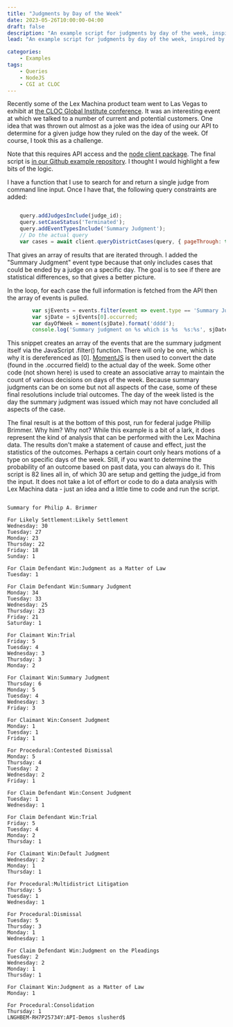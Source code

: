 ```yaml
---
title: "Judgments by Day of the Week"
date: 2023-05-26T10:00:00-04:00
draft: false
description: "An example script for judgments by day of the week, inspired by a conversation at CLOC"
lead: "An example script for judgments by day of the week, inspired by a conversation at CLOC"

categories:
    - Examples
tags: 
    - Queries
    - NodeJS
    - CGI at CLOC
---
```

Recently some of the Lex Machina product team went to Las Vegas to exhibit at [the CLOC Global Institute conference](https://events.cloc.org/event/1d32983d-33ab-47ff-a8ae-9994043fcd1f/summary). It was an interesting event at which we talked to a number of current and potential customers. One idea that was thrown out almost as a joke was the idea of using our API to determine for a given judge how they ruled on the day of the week. Of course, I took this as a challenge.

Note that this requires API access and the [node client package](https://www.npmjs.com/package/@lexmachina/lexmachina-client). The final script is [in our Github example repository](https://github.com/LexMachinaInc/node-lexmachina-api-client/blob/ga/examples/judge-day-of-week.js). I thought I would highlight a few bits of the logic. 

I have a function that I use to search for and return a single judge from command line input. Once I have that, the following query constraints are added:

```javascript

    query.addJudgesInclude(judge_id);
    query.setCaseStatus('Terminated');
    query.addEventTypesInclude('Summary Judgment');
    // Do the actual query
    var cases = await client.queryDistrictCases(query, { pageThrough: true });    
```

That gives an array of results that are iterated through. I added the "Summary Judgment" event type because that only includes cases that could be ended by a judge on a specific day. The goal is to see if there are statistical differences, so that gives a better picture.

In the loop, for each case the full information is fetched from the API then the array of events is pulled. 

```javascript
        var sjEvents = events.filter(event => event.type == 'Summary Judgment');
        var sjDate = sjEvents[0].occurred;
        var dayOfWeek = moment(sjDate).format('dddd');
        console.log('Summary judgment on %s which is %s  %s:%s', sjDate, dayOfWeek, resolution.summary, resolution.specific);
```

This snippet creates an array of the events that are the summary judgment itself via the JavaScript .filter() function. There will only be one, which is why it is dereferenced as [0]. [MomentJS](https://momentjs.com/) is then used to convert the date (found in the .occurred field) to the actual day of the week. Some other code (not shown here) is used to create an associative array to maintain the count of various decisions on days of the week. Because summary judgments can be on some but not all aspects of the case, some of these final resolutions include trial outcomes. The day of the week listed is the day the summary judgment was issued which may not have concluded all aspects of the case.

The final result is at the bottom of this post, run for federal judge Phillip Brimmer. Why him? Why not? While this example is a bit of a lark, it does represent the kind of analysis that can be performed with the Lex Machina data. The results don't make a statement of cause and effect, just the statistics of the outcomes. Perhaps a certain court only hears motions of a type on specific days of the week. Still, if you want to determine the probability of an outcome based on past data, you can always do it. This script is 82 lines all in, of which 30 are setup and getting the judge_id from the input. It does not take a lot of effort or code to do a data analysis with Lex Machina data - just an idea and a little time to code and run the script.



```

Summary for Philip A. Brimmer

For Likely Settlement:Likely Settlement
Wednesday: 30
Tuesday: 27
Monday: 23
Thursday: 22
Friday: 18
Sunday: 1

For Claim Defendant Win:Judgment as a Matter of Law
Tuesday: 1

For Claim Defendant Win:Summary Judgment
Monday: 34
Tuesday: 33
Wednesday: 25
Thursday: 23
Friday: 21
Saturday: 1

For Claimant Win:Trial
Friday: 5
Tuesday: 4
Wednesday: 3
Thursday: 3
Monday: 2

For Claimant Win:Summary Judgment
Thursday: 6
Monday: 5
Tuesday: 4
Wednesday: 3
Friday: 3

For Claimant Win:Consent Judgment
Monday: 1
Tuesday: 1
Friday: 1

For Procedural:Contested Dismissal
Monday: 5
Thursday: 4
Tuesday: 2
Wednesday: 2
Friday: 1

For Claim Defendant Win:Consent Judgment
Tuesday: 1
Wednesday: 1

For Claim Defendant Win:Trial
Friday: 5
Tuesday: 4
Monday: 2
Thursday: 1

For Claimant Win:Default Judgment
Wednesday: 2
Monday: 1
Thursday: 1

For Procedural:Multidistrict Litigation
Thursday: 5
Tuesday: 1
Wednesday: 1

For Procedural:Dismissal
Tuesday: 5
Thursday: 3
Monday: 1
Wednesday: 1

For Claim Defendant Win:Judgment on the Pleadings
Tuesday: 2
Wednesday: 2
Monday: 1
Thursday: 1

For Claimant Win:Judgment as a Matter of Law
Monday: 1

For Procedural:Consolidation
Thursday: 1
LNGHBEM-RH7P25734Y:API-Demos slusherd$
```
